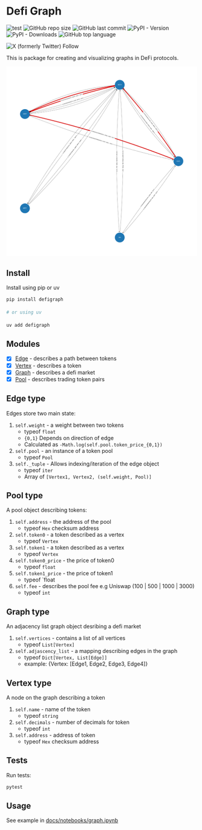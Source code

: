 # Defi Graph

![test](https://github.com/mmsaki/defigraph/actions/workflows/test.yml/badge.svg)
![GitHub repo size](https://img.shields.io/github/repo-size/mmsaki/defigraph)
![GitHub last commit](https://img.shields.io/github/last-commit/mmsaki/defigraph)
![PyPI - Version](https://img.shields.io/pypi/v/defigraph)
![PyPI - Downloads](https://img.shields.io/pypi/dm/defigraph)
![GitHub top language](https://img.shields.io/github/languages/top/mmsaki/defigraph)

![X (formerly Twitter) Follow](https://img.shields.io/twitter/follow/msakiart)

This is package for creating and visualizing graphs in DeFi protocols.

![](./docs/imgs/output.png)

## Install

Install using pip or uv

```sh
pip install defigraph

# or using uv

uv add defigraph
```

## Modules

- [x] [Edge](#edge-type) - describes a path between tokens
- [x] [Vertex](#vertex-type) - describes a token
- [x] [Graph](#graph-type) - describes a defi market
- [x] [Pool](#pool-type) - describes trading token pairs

## Edge type

Edges store two main state:

1. `self.weight` - a weight between two tokens
   - typeof `float`
   - `{0,1}` Depends on direction of edge
   - Calculated as `-Math.log(self.pool.token_price_{0,1})`
1. `self.pool` - an instance of a token pool
   - typeof `Pool`
1. `self._tuple` - Allows indexing/iteration of the edge object
   - typeof `iter`
   - Array of `[Vertex1, Vertex2, (self.weight, Pool)]`

## Pool type

A pool object describing tokens:

1. `self.address` - the address of the pool
   - typeof `Hex` checksum address
1. `self.token0` - a token described as a vertex
   - typeof `Vertex`
1. `self.token1` - a token described as a vertex
   - typeof `Vertex`
1. `self.token0_price` - the price of token0
   - typeof `float`
1. `self.token1_price` - the price of token1
   - typeof `float
1. `self.fee` - describes the pool fee e.g Uniswap (100 | 500 | 1000 | 3000)
   - typeof `int`

## Graph type

An adjacency list graph object desribing a defi market

1. `self.vertices` - contains a list of all vertices
   - typeof `List[Vertex]`
1. `self.adjascency_list` - a mapping describing edges in the graph
   - typeof `Dict[Vertex, List[Edge]]`
   - example: {Vertex: [Edge1, Edge2, Edge3, Edge4]}

## Vertex type

A node on the graph describing a token

1. `self.name` - name of the token
   - typeof `string`
1. `self.decimals` - number of decimals for token
   - typeof `int`
1. `self.address` - address of token
   - typeof `Hex` checksum address

## Tests

Run tests:

```sh
pytest
```

## Usage

See example in [docs/notebooks/graph.ipynb](./docs/notebooks/graph.ipynb)
